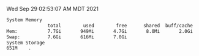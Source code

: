 Wed Sep 29 02:53:07 AM MDT 2021
```bash
System Memory
               total        used        free      shared  buff/cache   available
Mem:           7.7Gi       949Mi       4.7Gi       8.0Mi       2.0Gi       6.4Gi
Swap:          7.6Gi       616Mi       7.0Gi
System Storage
651M	.
```
